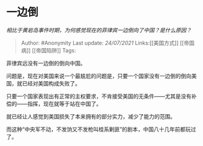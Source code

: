 # 一边倒
*相比于黄岩岛事件时期，为何感觉现在的菲律宾一边倒向了中国？是什么原因？*

> Author: #Anonymity
> Last update: *24/07/2021*
> Links:[[美国方式]] [[帝国病]] [[帝国陷阱]]
> Tags:

菲律宾远没有一边倒的倒向中国。

问题是，现在对美国来说一个最尴尬的问题是，只要一个国家没有一边倒的倒向美国，就已经对美国构成失败了。

只要一个国家表现出有正常的主权要求，不肯接受美国的无条件——尤其是没有补偿的——指挥，现在就等于站在中国了。

就已经让人感觉到美国损失了本来拥有的部分实力，减少了能力的范围。

而这种“中央军不动，不发饷又不发枪叫桂系剿匪”的剧本，中国八十几年前都玩过了。

